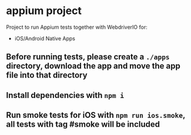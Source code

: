 # appium project

Project to run Appium tests together with WebdriverIO for:

- iOS/Android Native Apps

## Before running tests, please create a `./apps` directory, download the app and move the app file into that directory

## Install dependencies with `npm i`

## Run smoke tests for iOS with `npm run ios.smoke`, all tests with tag #smoke will be included

